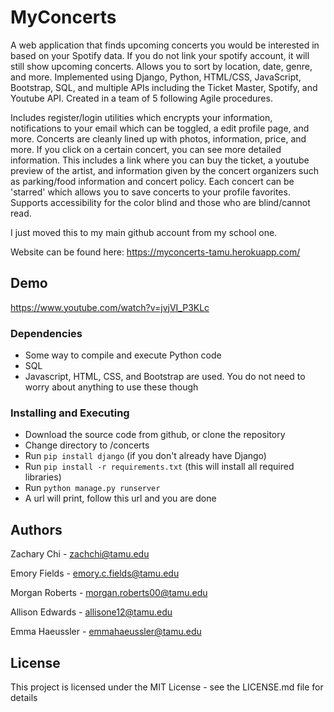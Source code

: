 
# MyConcerts

A web application that finds upcoming concerts you would be interested in based on your Spotify data. If you do not link your spotify account, it will still show upcoming concerts. Allows you to sort by location, date, genre, and more. Implemented using Django, Python, HTML/CSS, JavaScript, Bootstrap, SQL, and multiple APIs including the Ticket Master, Spotify, and Youtube API. Created in a team of 5 following Agile procedures. 

Includes register/login utilities which encrypts your information, notifications to your email which can be toggled, a edit profile page, and more. Concerts are cleanly lined up with photos, information, price, and more. If you click on a certain concert, you can see more detailed information. This includes a link where you can buy the ticket, a youtube preview of the artist, and information given by the concert organizers such as parking/food information and concert policy. Each concert can be 'starred' which allows you to save concerts to your profile favorites. Supports accessibility for the color blind and those who are blind/cannot read.

I just moved this to my main github account from my school one.

Website can be found here: https://myconcerts-tamu.herokuapp.com/

## Demo

https://www.youtube.com/watch?v=jvjVI_P3KLc


### Dependencies

* Some way to compile and execute Python code
* SQL
* Javascript, HTML, CSS, and Bootstrap are used. You do not need to worry about anything to use these though

### Installing and Executing

* Download the source code from github, or clone the repository
* Change directory to <currentDir>/concerts
* Run `pip install django` (if you don't already have Django)
* Run `pip install -r requirements.txt` (this will install all required libraries)
* Run `python manage.py runserver`
* A url will print, follow this url and you are done

## Authors

Zachary Chi - zachchi@tamu.edu
  
Emory Fields - emory.c.fields@tamu.edu
  
Morgan Roberts - morgan.roberts00@tamu.edu
  
Allison Edwards - allisone12@tamu.edu
  
Emma Haeussler - emmahaeussler@tamu.edu
  
## License

This project is licensed under the MIT License - see the LICENSE.md file for details
